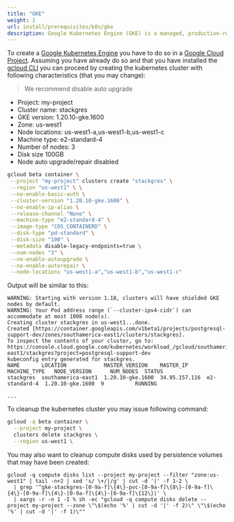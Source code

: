```yaml
---
title: "GKE"
weight: 2
url: install/prerequisites/k8s/gke
description: Google Kubernetes Engine (GKE) is a managed, production-ready environment for running containerized applications.
---
```


To create a [Google Kubernetes Engine](https://cloud.google.com/kubernetes-engine/) you have to do so in a [Google Cloud Project](https://cloud.google.com/resource-manager/docs/creating-managing-projects).
 Assuming you have already do so and that you have installed the [gcloud CLI](https://cloud.google.com/sdk/gcloud/)
 you can proceed by creating the kubernetes cluster with following characteristics (that you may change):

> We recommend disable auto upgrade

 * Project: my-project
 * Cluster name: stackgres
 * GKE version: 1.20.10-gke.1600
 * Zone: us-west1
 * Node locations: us-west1-a,us-west1-b,us-west1-c
 * Machine type: e2-standard-4
 * Number of nodes: 3
 * Disk size 100GB
 * Node auto upgrade/repair disabled

```bash
gcloud beta container \
 --project "my-project" clusters create "stackgres" \
 --region "us-west1" \ \
 --no-enable-basic-auth \
 --cluster-version "1.20.10-gke.1600" \
 --no-enable-ip-alias \
 --release-channel "None" \
 --machine-type "e2-standard-4" \
 --image-type "COS_CONTAINERD" \
 --disk-type "pd-standard" \
 --disk-size "100" \
 --metadata disable-legacy-endpoints=true \
 --num-nodes "3" \
 --no-enable-autoupgrade \
 --no-enable-autorepair \
 --node-locations "us-west1-a","us-west1-b","us-west1-c" 
```

Output will be similar to this:
```plain
WARNING: Starting with version 1.18, clusters will have shielded GKE nodes by default.
WARNING: Your Pod address range (`--cluster-ipv4-cidr`) can accommodate at most 1008 node(s). 
Creating cluster stackgres in us-west1...done.                                                                                                                                                                                       
Created [https://container.googleapis.com/v1beta1/projects/postgresql-support-dev/zones/southamerica-east1/clusters/stackgres].
To inspect the contents of your cluster, go to: https://console.cloud.google.com/kubernetes/workload_/gcloud/southamerica-east1/stackgres?project=postgresql-support-dev
kubeconfig entry generated for stackgres.
NAME       LOCATION            MASTER_VERSION    MASTER_IP      MACHINE_TYPE   NODE_VERSION      NUM_NODES  STATUS
stackgres  southamerica-east1  1.20.10-gke.1600  34.95.157.116  e2-standard-4  1.20.10-gke.1600  9          RUNNING

...
```

To cleanup the kubernetes cluster you may issue following command:
```bash
gcloud -q beta container \
  --project my-project \
  clusters delete stackgres \
  --region us-west1 \
```

You may also want to cleanup compute disks used by persistence volumes that may have been created:

```shell
gcloud -q compute disks list --project my-project --filter "zone:us-west1" | tail -n+2 | sed 's/ \+/|/g' | cut -d '|' -f 1-2 \
  | grep '^gke-stackgres-[0-9a-f]\{4\}-pvc-[0-9a-f]\{8\}-[0-9a-f]\{4\}-[0-9a-f]\{4\}-[0-9a-f]\{4\}-[0-9a-f]\{12\}|' \
  | xargs -r -n 1 -I % sh -ec "gcloud -q compute disks delete --project my-project --zone \"\$(echo '%' | cut -d '|' -f 2)\" \"\$(echo '%' | cut -d '|' -f 1)\""
```